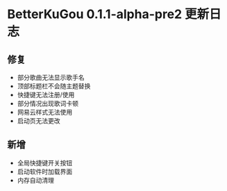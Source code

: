 # BetterKuGou 0.1.1-alpha-pre2 更新日志

## 修复
- 部分歌曲无法显示歌手名
- 顶部标题栏不会随主题替换
- 快捷键无法注册/使用
- 部分情况出现歌词卡顿
- 网易云样式无法使用
- 启动页无法更改

## 新增
- 全局快捷键开关按钮
- 启动软件时加载界面
- 内存自动清理